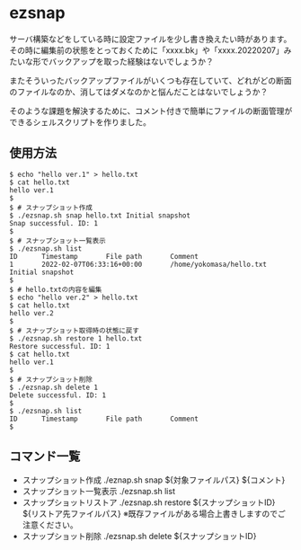 # ezsnap

サーバ構築などをしている時に設定ファイルを少し書き換えたい時があります。その時に編集前の状態をとっておくために「xxxx.bk」や「xxxx.20220207」みたいな形でバックアップを取った経験はないでしょうか？

またそういったバックアップファイルがいくつも存在していて、どれがどの断面のファイルなのか、消してはダメなのかと悩んだことはないでしょうか？

そのような課題を解決するために、コメント付きで簡単にファイルの断面管理ができるシェルスクリプトを作りました。

## 使用方法

```shell
$ echo "hello ver.1" > hello.txt
$ cat hello.txt
hello ver.1
$
$ # スナップショット作成
$ ./ezsnap.sh snap hello.txt Initial snapshot
Snap successful. ID: 1
$
$ # スナップショット一覧表示
$ ./ezsnap.sh list
ID      Timestamp       File path       Comment
1       2022-02-07T06:33:16+00:00       /home/yokomasa/hello.txt         Initial snapshot
$
$ # hello.txtの内容を編集
$ echo "hello ver.2" > hello.txt
$ cat hello.txt
hello ver.2
$
$ # スナップショット取得時の状態に戻す
$ ./ezsnap.sh restore 1 hello.txt
Restore successful. ID: 1
$ cat hello.txt
hello ver.1
$
$ # スナップショット削除
$ ./ezsnap.sh delete 1
Delete successful. ID: 1
$
$ ./ezsnap.sh list
ID      Timestamp       File path       Comment
$
```

## コマンド一覧

- スナップショット作成
  ./eznap.sh snap ${対象ファイルパス} ${コメント}
- スナップショット一覧表示
  ./ezsnap.sh list
- スナップショットリストア
  ./ezsnap.sh restore ${スナップショットID} ${リストア先ファイルパス}
  ※既存ファイルがある場合上書きしますのでご注意ください。
- スナップショット削除
  ./ezsnap.sh delete ${スナップショットID}

